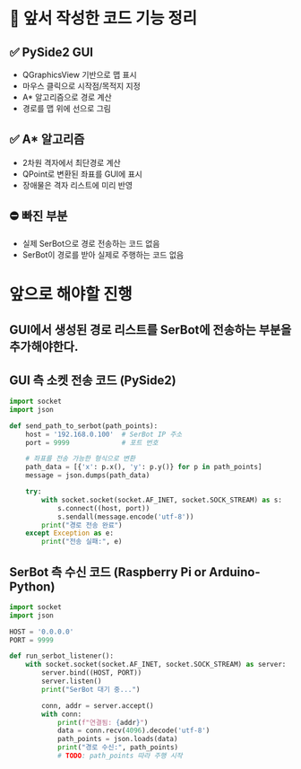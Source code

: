 # 🧩 앞서 작성한 코드 기능 정리 <br>
## ✅ PySide2 GUI <br>
- QGraphicsView 기반으로 맵 표시
- 마우스 클릭으로 시작점/목적지 지정
- A* 알고리즘으로 경로 계산
- 경로를 맵 위에 선으로 그림

## ✅ A* 알고리즘
- 2차원 격자에서 최단경로 계산
- QPoint로 변환된 좌표를 GUI에 표시
- 장애물은 격자 리스트에 미리 반영

## ⛔ 빠진 부분
- 실제 SerBot으로 경로 전송하는 코드 없음
- SerBot이 경로를 받아 실제로 주행하는 코드 없음

# 앞으로 해야할 진행
## GUI에서 생성된 경로 리스트를 SerBot에 전송하는 부분을 추가해야한다.
## GUI 측 소켓 전송 코드 (PySide2)
```python
import socket
import json

def send_path_to_serbot(path_points):
    host = '192.168.0.100'  # SerBot IP 주소
    port = 9999             # 포트 번호

    # 좌표를 전송 가능한 형식으로 변환
    path_data = [{'x': p.x(), 'y': p.y()} for p in path_points]
    message = json.dumps(path_data)

    try:
        with socket.socket(socket.AF_INET, socket.SOCK_STREAM) as s:
            s.connect((host, port))
            s.sendall(message.encode('utf-8'))
        print("경로 전송 완료")
    except Exception as e:
        print("전송 실패:", e)

```

## SerBot 측 수신 코드 (Raspberry Pi or Arduino-Python)
```python
import socket
import json

HOST = '0.0.0.0'
PORT = 9999

def run_serbot_listener():
    with socket.socket(socket.AF_INET, socket.SOCK_STREAM) as server:
        server.bind((HOST, PORT))
        server.listen()
        print("SerBot 대기 중...")

        conn, addr = server.accept()
        with conn:
            print(f"연결됨: {addr}")
            data = conn.recv(4096).decode('utf-8')
            path_points = json.loads(data)
            print("경로 수신:", path_points)
            # TODO: path_points 따라 주행 시작

```
